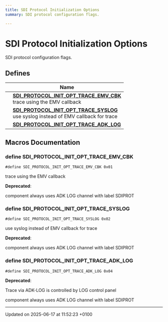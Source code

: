 ```yaml
---
title: SDI Protocol Initialization Options
summary: SDI protocol configuration flags. 

---
```


# SDI Protocol Initialization Options

SDI protocol configuration flags. 

## Defines

|                | Name           |
| -------------- | -------------- |
|  | **[SDI_PROTOCOL_INIT_OPT_TRACE_EMV_CBK](group___s_d_i___p_r_o_t_o_c_o_l___i_n_i_t___o_p_t_i_o_n_s.md#define-sdi-protocol-init-opt-trace-emv-cbk)** <br>trace using the EMV callback  |
|  | **[SDI_PROTOCOL_INIT_OPT_TRACE_SYSLOG](group___s_d_i___p_r_o_t_o_c_o_l___i_n_i_t___o_p_t_i_o_n_s.md#define-sdi-protocol-init-opt-trace-syslog)** <br>use syslog instead of EMV callback for trace  |
|  | **[SDI_PROTOCOL_INIT_OPT_TRACE_ADK_LOG](group___s_d_i___p_r_o_t_o_c_o_l___i_n_i_t___o_p_t_i_o_n_s.md#define-sdi-protocol-init-opt-trace-adk-log)**  |




## Macros Documentation

### define SDI_PROTOCOL_INIT_OPT_TRACE_EMV_CBK

```
#define SDI_PROTOCOL_INIT_OPT_TRACE_EMV_CBK 0x01
```

trace using the EMV callback 

**Deprecated**: 

component always uses ADK LOG channel with label SDIPROT 

### define SDI_PROTOCOL_INIT_OPT_TRACE_SYSLOG

```
#define SDI_PROTOCOL_INIT_OPT_TRACE_SYSLOG 0x02
```

use syslog instead of EMV callback for trace 

**Deprecated**: 

component always uses ADK LOG channel with label SDIPROT 

### define SDI_PROTOCOL_INIT_OPT_TRACE_ADK_LOG

```
#define SDI_PROTOCOL_INIT_OPT_TRACE_ADK_LOG 0x04
```


**Deprecated**: 

Trace via ADK-LOG is controlled by LOG control panel 

component always uses ADK LOG channel with label SDIPROT 



-------------------------------

Updated on 2025-06-17 at 11:52:23 +0100